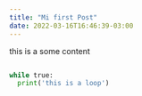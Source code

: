 ```yaml
---
title: "Mi first Post"
date: 2022-03-16T16:46:39-03:00
---
```

this is a some content

```python

while true:
  print('this is a loop')
```
